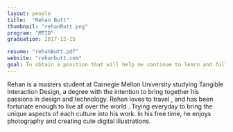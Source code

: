 ```yaml
---
layout: people
title:  "Rehan Butt"
thumbnail: "rehanButt.png"
program: "MTID"
graduation: 2017-12-15

resume: "rehanButt.pdf"
website: "rehanbutt.com"
goal: To obtain a position that will help me continue to learn and follow my passions in art and technology, while developing innovative products within the organization.
---
```


Rehan is a masters student at Carnegie Mellon University studying Tangible Interaction Design, a degree with the intention to bring together his passions in design <span class="emoji emoji-palette"></span> and technology.<span class="emoji emoji-computer"></span> Rehan loves to travel <span class="emoji emoji-airplane"></span>, and has been fortunate enough to live all over the world <span class="emoji emoji-globe_asia"></span>. Trying everyday to bring the unique aspects of each culture into his work. In his free time, he enjoys photography <span class="emoji emoji-camera"></span> and creating cute digital illustrations.<span class="emoji emoji-penguin_head"></span>
